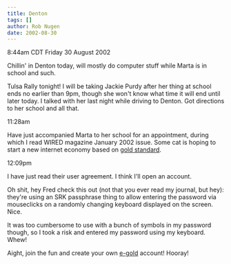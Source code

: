 ```yaml
---
title: Denton
tags: []
author: Rob Nugen
date: 2002-08-30
---
```


<p class=date>8:44am CDT Friday 30 August 2002</p>

<p>Chillin' in Denton today, will mostly do computer stuff while Marta
is in school and such.</p>

<p>Tulsa Rally tonight!  I will be taking Jackie Purdy after her thing
at school ends no earlier than 9pm, though she won't know what time it
will end until later today.  I talked with her last night while
driving to Denton.  Got directions to her school and all that.</p>

<p class=date>11:28am</p>

<p>Have just accompanied Marta to her school for an appointment,
during which I read WIRED magazine January 2002 issue.  Some cat is
hoping to start a new internet economy based on <a
href="http://www.e-gold.com">gold standard</a>.</p>

<p class=date>12:09pm</p>

<p>I have just read their user agreement.  I think I'll open an
account.</p>

<p>Oh shit, hey Fred check this out (not that you ever read my
journal, but hey): they're using an SRK passphrase thing to allow
entering the password via mouseclicks on a randomly changing keyboard
displayed on the screen.  Nice.</p>

<p>It was too cumbersome to use with a bunch of symbols in my password
though, so I took a risk and entered my password using my keyboard.
Whew!</p>

<p>Aight, join the fun and create your own <a
href="http://www.e-gold.com/e-gold.asp?cid=614540">e-gold</a> account!
Hooray!</p>
